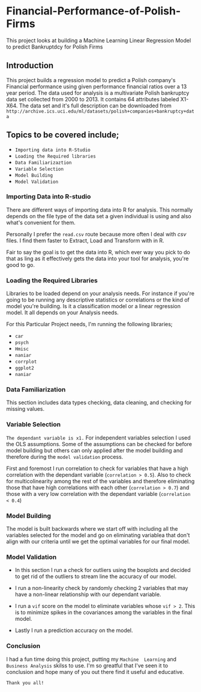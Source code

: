 # **Financial-Performance-of-Polish-Firms**
This project looks at building a Machine Learning Linear Regression Model to predict Bankruptdcy for Polish Firms
## **Introduction**
This project builds a regression model to predict a Polish company's Financial performance using given
performance financial ratios over a 13 year period. The data used for analysis is a multivariate Polish
bankruptcy data set collected from 2000 to 2013. It contains 64 attributes labeled X1-X64. The data set and it's full
description can be downloaded from `http://archive.ics.uci.edu/ml/datasets/polish+companies+bankruptcy+data`
## **Topics to be covered include;**
- `Importing data into R-Studio`
- `Loading the Required libraries`
- `Data Familiarizaztion`
- `Variable Selection`
- `Model Building`
- `Model Validation`

### **Importing Data into R-studio**
There are different ways of importing data into R for analysis. This normally depends on the file type of the data set a given individual is using and also what's convenient for them.

Personally I prefer the `read.csv` route because more often I deal with *csv* files. I find them faster to Extract, Load and Transform with in R.

Fair to say the goal is to get the data into R, which ever way you pick to do that as ling as it effectively gets the data into your tool for analysis, you're good to go.
### **Loading the Required Libraries**
Libraries to be loaded depend on your analysis needs. For instance if you're going to be running any descriptive statistics or correlations or the kind of model you're building. Is it a classification model or a linear regression model. It all depends on your Analysis needs.

For this Particular Project needs, I'm running the following libraries;

- `car`
- `psych`
- `Hmisc`
- `naniar`
- `corrplot`
- `ggplot2`
- `naniar`

### **Data Familiarization**
This section includes data types checking, data cleaning, and checking for missing values.
### **Variable Selection**
`The dependant variable is x1.` For independent variables selection I used the OLS assumptions. Some of the assumptions can be checked for before model building but others can only applied after the model building and therefore during the `model validation` process.

First and foremost I run correlation to check for variables that have a high correlation with the dependant variable (`correlation > 0.5`). Also to check for multicolinearity among the rest of the variables and therefore eliminating those that have high correlations with each other (`correlation > 0.7`) and those with a very low correlation with the dependant variable (`correlation < 0.4`)
### **Model Building**
The model is built backwards where we start off with including all the variables selected for the model and go on eliminating variablea that don't align with our criteria until we get the optimal variables for our final model.
### **Model Validation**
- In this section I run a check for outliers using the boxplots and decided to get rid of the outliers to stream line the accuracy of our model.

- I run a non-linearity check by randomly checking 2 variables that may have a non-linear relationship with our dependant variable.

- I run a `vif` score on the model to eliminate variables whose `vif > 2`. This is to minimize spikes in the covariances among the variables in the final model.

- Lastly I run a prediction accuracy on the model.
### **Conclusion**
I had a fun time doing this project, putting my `Machine  Learning` and `Business Analysis` skilss to use. I'm so greatful that I've seen it to conclusion and hope many of you out there find it useful and educative.

`Thank you all!`